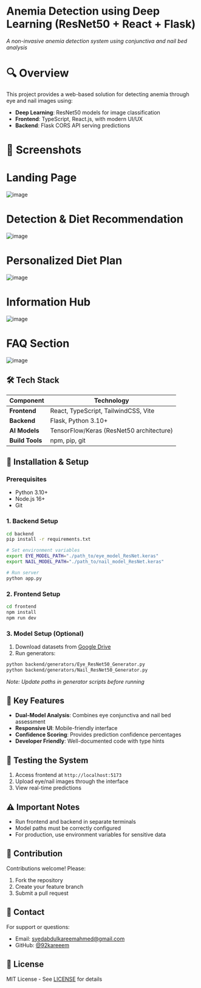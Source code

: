        
# Anemia Detection using Deep Learning (ResNet50 + React + Flask) 
    
*A non-invasive anemia detection system using conjunctiva and nail bed analysis*   
     
# 🔍 Overview    
This project provides a web-based solution for detecting anemia through eye and nail images using: 
- **Deep Learning**: ResNet50 models for image classification
- **Frontend**: TypeScript, React.js, with modern UI/UX
- **Backend**: Flask CORS API serving predictions 
      
# 📸 Screenshots
# Landing Page

![image](https://github.com/user-attachments/assets/71b036db-da71-43d5-b0c3-60911d6691d3)

# Detection & Diet Recommendation
![image](https://github.com/user-attachments/assets/cf6f40ad-6a87-4ff3-a67f-1e6b502e7a0a)

# Personalized Diet Plan
![image](https://github.com/user-attachments/assets/227d8505-e416-4cde-a95c-7cbe8b3e45af)

# Information Hub
![image](https://github.com/user-attachments/assets/53a42719-fecd-438f-ba50-a5bfefdbfcb7)

# FAQ Section
![image](https://github.com/user-attachments/assets/9e5caa5a-8016-419d-99ea-a4d7415cd6a9)




## 🛠 Tech Stack
| Component | Technology |
|-----------|------------|
| **Frontend** | React, TypeScript, TailwindCSS, Vite |
| **Backend** | Flask, Python 3.10+ |
| **AI Models** | TensorFlow/Keras (ResNet50 architecture) |
| **Build Tools** | npm, pip, git |


## 🚀 Installation & Setup

### Prerequisites
- Python 3.10+
- Node.js 16+
- Git

### 1. Backend Setup
```bash
cd backend
pip install -r requirements.txt

# Set environment variables
export EYE_MODEL_PATH="./path_to/eye_model_ResNet.keras"
export NAIL_MODEL_PATH="./path_to/nail_model_ResNet.keras"

# Run server
python app.py
```

### 2. Frontend Setup
```bash
cd frontend
npm install
npm run dev
```

### 3. Model Setup (Optional)
1. Download datasets from [Google Drive](https://drive.google.com/drive/folders/1jzdkYn_TSO4QhsssRl6w9fOkJahYpni2)
2. Run generators:
```bash
python backend/generators/Eye_ResNet50_Generator.py
python backend/generators/Nail_ResNet50_Generator.py
```
*Note: Update paths in generator scripts before running*

## 🌟 Key Features
- **Dual-Model Analysis**: Combines eye conjunctiva and nail bed assessment
- **Responsive UI**: Mobile-friendly interface
- **Confidence Scoring**: Provides prediction confidence percentages
- **Developer Friendly**: Well-documented code with type hints

## 🧪 Testing the System
1. Access frontend at `http://localhost:5173`
2. Upload eye/nail images through the interface
3. View real-time predictions

## ⚠️ Important Notes
- Run frontend and backend in separate terminals
- Model paths must be correctly configured
- For production, use environment variables for sensitive data

## 🤝 Contribution
Contributions welcome! Please:
1. Fork the repository
2. Create your feature branch
3. Submit a pull request

## 📧 Contact
For support or questions:
- Email: syedabdulkareemahmed@gmail.com
- GitHub: [@92kareeem](https://github.com/92kareeem)

## 📜 License
MIT License - See [LICENSE](LICENSE) for details
